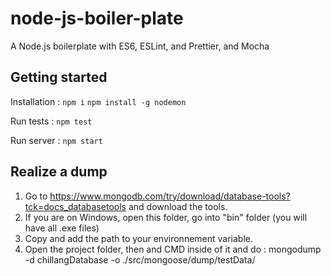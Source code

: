 # node-js-boiler-plate

A Node.js boilerplate with ES6, ESLint, and Prettier, and Mocha

## Getting started

Installation :
`npm i`
`npm install -g nodemon`

Run tests :
`npm test`

Run server :
`npm start`

## Realize a dump

1. Go to https://www.mongodb.com/try/download/database-tools?tck=docs_databasetools and download the tools.
2. If you are on Windows, open this folder, go into "bin" folder (you will have all .exe files)
3. Copy and add the path to your environnement variable.
4. Open the project folder, then and CMD inside of it and do : mongodump -d chillangDatabase -o ./src/mongoose/dump/testData/
